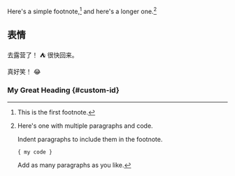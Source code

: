 Here's a simple footnote,[^1] and here's a longer one.[^bignote]

[^1]: This is the first footnote.

[^bignote]: Here's one with multiple paragraphs and code.

    Indent paragraphs to include them in the footnote.

    `{ my code }`

    Add as many paragraphs as you like.

## 表情

去露营了！ :tent: 很快回来。

真好笑！ :joy:

### My Great Heading {#custom-id}
